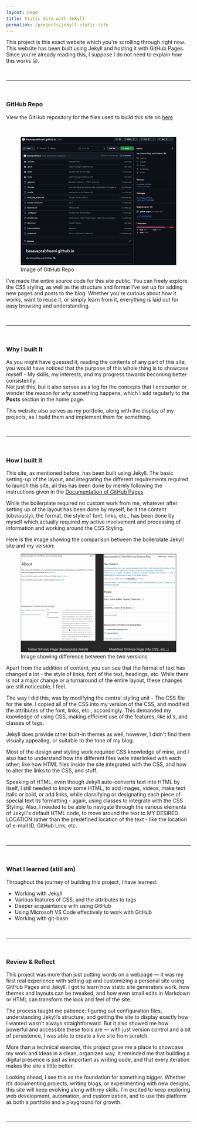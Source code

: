 ```yaml
---
layout: page
title: Static Site with Jekyll
permalink: /projects/jekyll-static-site
---
```

<p>This project is this exact website which you're scrolling through right now. This website has been built using <span class='reference-text'>Jekyll</span> and hosting it with <span class='reference-text'>GitHub Pages</span>. Since you're already reading this, I suppose I do not need to explain <i>how</i> this works 😜. </p>

<br><hr><br><h3>GitHub Repo</h3>
<p>View the GitHub repository for the files used to build this site on  <a href="https://github.com/basavaprabhuani/basavaprabhuani.github.io" class="content-link">here</a></p>
<br>
<figure>
    <img src="/media/Jekyll-S-S_GitHub.png">
    <figcaption>Image of GitHub Repo</figcaption>
</figure>
<p>I’ve made the entire source code for this site public. You can freely explore the CSS styling, as well as the structure and format I’ve set up for adding new pages and posts to the blog. Whether you're curious about how it works, want to reuse it, or simply learn from it, everything is laid out for easy browsing and understanding.</p>

<br><hr><br><h3>Why I built It</h3>
<p>As you might have guessed it, reading the contents of any part of this site, you would have noticed that the purpose of this whole thing is to showcase myself - My skills, my interests, and my progress towards becoming better consistently. <br>Not just this, but it also serves as a log for the concepts that I encounter or wonder the reason for <i>why</i> something happens, which I add regularly to the <b>Posts</b> section in the home page. </p>
<p>This website also serves as my portfolio, along with the display of my projects, as I build them and implement them for something.</p>

<br><hr><br><h3>How I built It</h3>
<p>This site, as mentioned before, has been built using <span class=reference-text>Jekyll</span>. The basic setting-up of the layout, and integrating the different requirements required to launch this site, all this has been done by merely following the instructions given in the <a href="https://docs.github.com/en/pages/quickstart" class=content-link>Documentation of GitHub Pages</a></p>
<p>While the boilerplate required no custom work from me, whatever after setting up of the layout has been done by myself, be it the content (obviously), the format, the style of font, links, etc., has been done by myself which actually required my active involvement and processing of information and working around the CSS Styling.</p>
<p>Here is the image showing the comparison between the boilerplate Jekyll site and my version:</p>
<figure>
    <img src="media/Boilerplate_vs_Version-BP.png">
    <figcaption>Image showing difference between the two versions</figcaption>
</figure>
<p>Apart from the addition of content, you can see that the format of text has changed a lot - the style of links, font of the text, headings, etc. While there is not a major change or a turnaround of the entire layout, these changes are still noticeable, I feel.</p>
<p>The way I did this, was by modifying the central styling unit - The CSS file for the site. I copied all of the CSS into my version of the CSS, and modified the attributes of the font, links, etc., accordingly. This demanded my knowledge of using CSS, making efficient use of the features, like id's, and classes of tags.</p>
<p>Jekyll does provide other built-in themes as well, however, I didn't find them visually appealing, or suitable to the tone of my blog.</p>
<p>Most of the design and styling work required CSS knowledge of mine, and I also had to understand how the different files were interlinked with each other; like how HTML files inside the site integrated with the CSS, and how to alter the links to the CSS, and stuff.</p>
<p>Speaking of HTML, even though Jekyll auto-converts text into HTML by itself, I still needed to know some HTML, to add images, videos, make text italic or bold, or add links, while classifying or designating each piece of special text its formatting - again, using classes to integrate with the CSS Styling. Also, I needed to be able to navigate through the various elements of Jekyll's default HTML code, to move around the text to MY DESIRED LOCATION rather than the predefined location of the text - like the location of e-mail ID, GitHub Link, etc.</p>

<br><hr><br><h3>What I learned (still am)</h3>
<p>Throughout the journey of building this project, I have learned:</p>
<ul>
    <li>Working with Jekyll</li>
    <li>Various features of CSS, and the attributes to tags</li>
    <li>Deeper acquaintance with using GitHub</li>
    <li>Using Microsoft VS Code effectively to work with GitHub</li>
    <li>Working with <span class='reference-text'>git-bash</span></li>
</ul>

<br><hr><br><h3>Review & Reflect</h3>
<p>This project was more than just putting words on a webpage — it was my first real experience with setting up and customizing a personal site using GitHub Pages and Jekyll. I got to learn how static site generators work, how themes and layouts can be tweaked, and how even small edits in Markdown or HTML can transform the look and feel of the site.</p>
<p>The process taught me patience: figuring out configuration files, understanding Jekyll’s structure, and getting the site to display exactly how I wanted wasn’t always straightforward. But it also showed me how powerful and accessible these tools are — with just version control and a bit of persistence, I was able to create a live site from scratch.</p>
<p>More than a technical exercise, this project gave me a place to showcase my work and ideas in a clean, organized way. It reminded me that building a digital presence is just as important as writing code, and that every iteration makes the site a little better.</p>
<p>Looking ahead, I see this as the foundation for something bigger. Whether it’s documenting projects, writing blogs, or experimenting with new designs, this site will keep evolving along with my skills. I’m excited to keep exploring web development, automation, and customization, and to use this platform as both a portfolio and a playground for growth.</p>
<br><hr>







